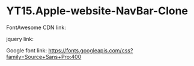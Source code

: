 # YT15.Apple-website-NavBar-Clone

FontAwesome CDN link: 	<link href="https://stackpath.bootstrapcdn.com/font-awesome/4.7.0/css/font-awesome.min.css" rel="stylesheet"                                integrity="sha384-wvfXpqpZZVQGK6TAh5PVlGOfQNHSoD2xbE+QkPxCAFlNEevoEH3Sl0sibVcOQVnN" crossorigin="anonymous">

jquery link: <script
                src="https://code.jquery.com/jquery-3.4.1.js"
                integrity="sha256-WpOohJOqMqqyKL9FccASB9O0KwACQJpFTUBLTYOVvVU="
                crossorigin="anonymous">
            </script>

Google font link:  https://fonts.googleapis.com/css?family=Source+Sans+Pro:400
